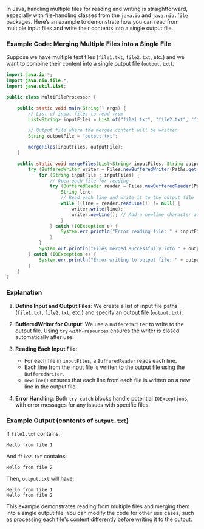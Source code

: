 In Java, handling multiple files for reading and writing is straightforward, especially with file-handling classes from the `java.io` and `java.nio.file` packages. Here’s an example to demonstrate how you can read from multiple input files and write their contents into a single output file.

### Example Code: Merging Multiple Files into a Single File

Suppose we have multiple text files (`file1.txt`, `file2.txt`, etc.) and we want to combine their content into a single output file (`output.txt`).

```java
import java.io.*;
import java.nio.file.*;
import java.util.List;

public class MultiFileProcessor {

    public static void main(String[] args) {
        // List of input files to read from
        List<String> inputFiles = List.of("file1.txt", "file2.txt", "file3.txt");

        // Output file where the merged content will be written
        String outputFile = "output.txt";

        mergeFiles(inputFiles, outputFile);
    }

    public static void mergeFiles(List<String> inputFiles, String outputFile) {
        try (BufferedWriter writer = Files.newBufferedWriter(Paths.get(outputFile))) {
            for (String inputFile : inputFiles) {
                // Open each file for reading
                try (BufferedReader reader = Files.newBufferedReader(Paths.get(inputFile))) {
                    String line;
                    // Read each line and write it to the output file
                    while ((line = reader.readLine()) != null) {
                        writer.write(line);
                        writer.newLine(); // Add a newline character after each line
                    }
                } catch (IOException e) {
                    System.err.println("Error reading file: " + inputFile + " - " + e.getMessage());
                }
            }
            System.out.println("Files merged successfully into " + outputFile);
        } catch (IOException e) {
            System.err.println("Error writing to output file: " + outputFile + " - " + e.getMessage());
        }
    }
}
```

### Explanation

1. **Define Input and Output Files**: We create a list of input file paths (`file1.txt`, `file2.txt`, etc.) and specify an output file (`output.txt`).

2. **BufferedWriter for Output**: We use a `BufferedWriter` to write to the output file. Using `try-with-resources` ensures the writer is closed automatically after use.

3. **Reading Each Input File**:
   - For each file in `inputFiles`, a `BufferedReader` reads each line.
   - Each line from the input file is written to the output file using the `BufferedWriter`.
   - `newLine()` ensures that each line from each file is written on a new line in the output file.

4. **Error Handling**: Both `try-catch` blocks handle potential `IOException`s, with error messages for any issues with specific files.

### Example Output (contents of `output.txt`)

If `file1.txt` contains:
```
Hello from file 1
```

And `file2.txt` contains:
```
Hello from file 2
```

Then, `output.txt` will have:
```
Hello from file 1
Hello from file 2
```

This example demonstrates reading from multiple files and merging them into a single output file. You can modify the code for other use cases, such as processing each file's content differently before writing it to the output.
